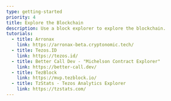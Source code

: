 ```yaml
---
type: getting-started
priority: 4
title: Explore the Blockchain
description: Use a block explorer to explore the blockchain.
tutorials:
  - title: Arronax
    link: https://arronax-beta.cryptonomic.tech/
  - title: Tezos.ID
    link: https://tezos.id/
  - title: Better Call Dev - "Michelson Contract Explorer"
    link: https://better-call.dev/
  - title: TezBlock
    link: https://mvp.tezblock.io/
  - title: TzStats - Tezos Analytics Explorer
    link: https://tzstats.com/
---
```

